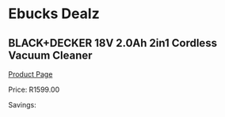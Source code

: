 
# Ebucks Dealz
## BLACK+DECKER 18V 2.0Ah 2in1 Cordless Vacuum Cleaner
[Product Page](https://www.ebucks.com/web/shop/productSelected.do?prodId=1010946398&catId=998409624)

Price: R1599.00

Savings: 


	